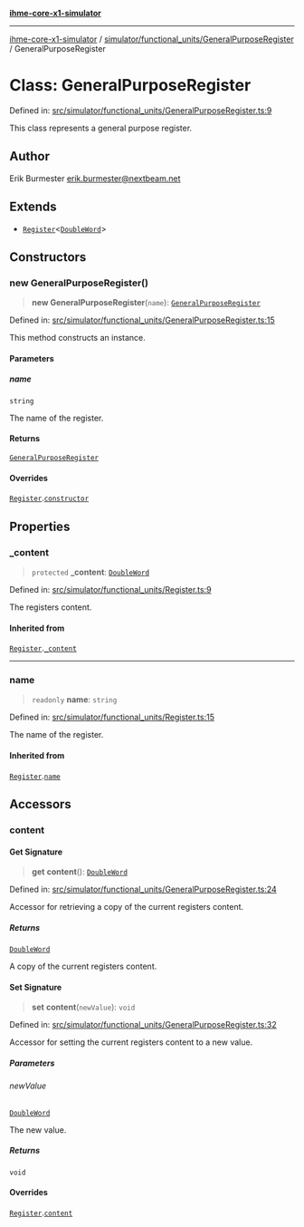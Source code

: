 [**ihme-core-x1-simulator**](../../../../README.md)

***

[ihme-core-x1-simulator](../../../../modules.md) / [simulator/functional\_units/GeneralPurposeRegister](../README.md) / GeneralPurposeRegister

# Class: GeneralPurposeRegister

Defined in: [src/simulator/functional\_units/GeneralPurposeRegister.ts:9](https://github.com/ProgrammIt/CPU-Simulator/blob/96764be0553f95d688bfe5600c9ae9aea8701845/src/simulator/functional_units/GeneralPurposeRegister.ts#L9)

This class represents a general purpose register.

## Author

Erik Burmester <erik.burmester@nextbeam.net>

## Extends

- [`Register`](../../Register/classes/Register.md)\<[`DoubleWord`](../../../../binary_types/DoubleWord/classes/DoubleWord.md)\>

## Constructors

### new GeneralPurposeRegister()

> **new GeneralPurposeRegister**(`name`): [`GeneralPurposeRegister`](GeneralPurposeRegister.md)

Defined in: [src/simulator/functional\_units/GeneralPurposeRegister.ts:15](https://github.com/ProgrammIt/CPU-Simulator/blob/96764be0553f95d688bfe5600c9ae9aea8701845/src/simulator/functional_units/GeneralPurposeRegister.ts#L15)

This method constructs an instance.

#### Parameters

##### name

`string`

The name of the register.

#### Returns

[`GeneralPurposeRegister`](GeneralPurposeRegister.md)

#### Overrides

[`Register`](../../Register/classes/Register.md).[`constructor`](../../Register/classes/Register.md#constructors)

## Properties

### \_content

> `protected` **\_content**: [`DoubleWord`](../../../../binary_types/DoubleWord/classes/DoubleWord.md)

Defined in: [src/simulator/functional\_units/Register.ts:9](https://github.com/ProgrammIt/CPU-Simulator/blob/96764be0553f95d688bfe5600c9ae9aea8701845/src/simulator/functional_units/Register.ts#L9)

The registers content.

#### Inherited from

[`Register`](../../Register/classes/Register.md).[`_content`](../../Register/classes/Register.md#_content)

***

### name

> `readonly` **name**: `string`

Defined in: [src/simulator/functional\_units/Register.ts:15](https://github.com/ProgrammIt/CPU-Simulator/blob/96764be0553f95d688bfe5600c9ae9aea8701845/src/simulator/functional_units/Register.ts#L15)

The name of the register.

#### Inherited from

[`Register`](../../Register/classes/Register.md).[`name`](../../Register/classes/Register.md#name-1)

## Accessors

### content

#### Get Signature

> **get** **content**(): [`DoubleWord`](../../../../binary_types/DoubleWord/classes/DoubleWord.md)

Defined in: [src/simulator/functional\_units/GeneralPurposeRegister.ts:24](https://github.com/ProgrammIt/CPU-Simulator/blob/96764be0553f95d688bfe5600c9ae9aea8701845/src/simulator/functional_units/GeneralPurposeRegister.ts#L24)

Accessor for retrieving a copy of the current registers content.

##### Returns

[`DoubleWord`](../../../../binary_types/DoubleWord/classes/DoubleWord.md)

A copy of the current registers content.

#### Set Signature

> **set** **content**(`newValue`): `void`

Defined in: [src/simulator/functional\_units/GeneralPurposeRegister.ts:32](https://github.com/ProgrammIt/CPU-Simulator/blob/96764be0553f95d688bfe5600c9ae9aea8701845/src/simulator/functional_units/GeneralPurposeRegister.ts#L32)

Accessor for setting the current registers content to a new value.

##### Parameters

###### newValue

[`DoubleWord`](../../../../binary_types/DoubleWord/classes/DoubleWord.md)

The new value.

##### Returns

`void`

#### Overrides

[`Register`](../../Register/classes/Register.md).[`content`](../../Register/classes/Register.md#content-1)
